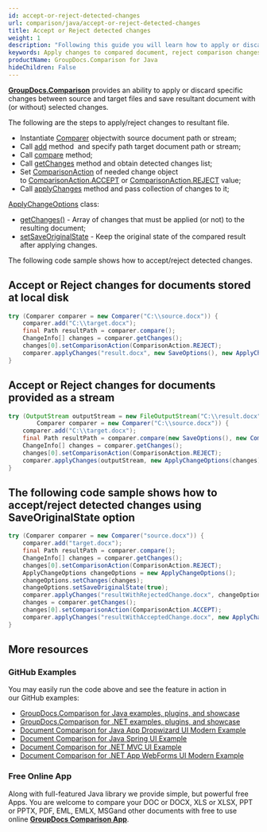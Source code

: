 ```yaml
---
id: accept-or-reject-detected-changes
url: comparison/java/accept-or-reject-detected-changes
title: Accept or Reject detected changes
weight: 1
description: "Following this guide you will learn how to apply or discard changes detected during document comparison process using GroupDocs.Comparison for Java API."
keywords: Apply changes to compared document, reject comparison changes, document comparison changes
productName: GroupDocs.Comparison for Java
hideChildren: False
---
```

**[GroupDocs.Comparison](https://products.groupdocs.com/comparison/java)** provides an ability to apply or discard specific changes between source and target files and save resultant document with (or without) selected changes. 

The following are the steps to apply/reject changes to resultant file.

*   Instantiate [Comparer](https://apireference.groupdocs.com/comparison/java/com.groupdocs.comparison/Comparer) objectwith source document path or stream;
*   Call [add](https://apireference.groupdocs.com/comparison/java/com.groupdocs.comparison/Comparer#add(java.lang.String)) method  and specify path target document path or stream;
*   Call [compare](https://apireference.groupdocs.com/comparison/java/com.groupdocs.comparison/Comparer#compare(java.lang.String)) method;
*   Call [getChanges](https://apireference.groupdocs.com/comparison/java/com.groupdocs.comparison/Comparer#getChanges()) method and obtain detected changes list;
*   Set [ComparisonAction](https://apireference.groupdocs.com/comparison/java/com.groupdocs.comparison.result/ComparisonAction) of needed change object to [ComparisonAction.ACCEPT](https://apireference.groupdocs.com/comparison/java/com.groupdocs.comparison.result/ComparisonAction#ACCEPT) or [ComparisonAction.REJECT](https://apireference.groupdocs.com/comparison/java/com.groupdocs.comparison.result/ComparisonAction#REJECT) value;
*   Call [applyChanges](https://apireference.groupdocs.com/comparison/java/com.groupdocs.comparison/Comparer#applyChanges(java.io.OutputStream,%20com.groupdocs.comparison.options.ApplyChangeOptions)) method and pass collection of changes to it;

[ApplyChangeOptions](https://apireference.groupdocs.com/comparison/java/com.groupdocs.comparison.options/ApplyChangeOptions) class:

*   [getChanges()](https://apireference.groupdocs.com/comparison/java/com.groupdocs.comparison.options/ApplyChangeOptions#getChanges()) - Array of changes that must be applied (or not) to the resulting document;
*   [setSaveOriginalState](https://apireference.groupdocs.com/comparison/java/com.groupdocs.comparison.options/ApplyChangeOptions#setSaveOriginalState()) - Keep the original state of the compared result after applying changes.

The following code sample shows how to accept/reject detected changes.

## Accept or Reject changes for documents stored at local disk

```java
try (Comparer comparer = new Comparer("C:\\source.docx")) {
    comparer.add("C:\\target.docx");
    final Path resultPath = comparer.compare();
    ChangeInfo[] changes = comparer.getChanges();
    changes[0].setComparisonAction(ComparisonAction.REJECT);
    comparer.applyChanges("result.docx", new SaveOptions(), new ApplyChangeOptions(changes));
}
```

## Accept or Reject changes for documents provided as a stream

```java
try (OutputStream outputStream = new FileOutputStream("C:\\result.docx");
        Comparer comparer = new Comparer("C:\\source.docx")) {
    comparer.add("C:\\target.docx");
    final Path resultPath = comparer.compare(new SaveOptions(), new CompareOptions());
    ChangeInfo[] changes = comparer.getChanges();
    changes[0].setComparisonAction(ComparisonAction.REJECT);
    comparer.applyChanges(outputStream, new ApplyChangeOptions(changes));
}
```

## The following code sample shows how to accept/reject detected changes using SaveOriginalState option

```java
try (Comparer comparer = new Comparer("source.docx")) {
	comparer.add("target.docx");
    final Path resultPath = comparer.compare();
    ChangeInfo[] changes = comparer.getChanges();
    changes[0].setComparisonAction(ComparisonAction.REJECT);
    ApplyChangeOptions changeOptions = new ApplyChangeOptions();
    changeOptions.setChanges(changes);
    changeOptions.setSaveOriginalState(true);
    comparer.applyChanges("resultWithRejectedChange.docx", changeOptions);
    changes = comparer.getChanges();
    changes[0].setComparisonAction(ComparisonAction.ACCEPT);
    comparer.applyChanges("resultWithAcceptedChange.docx", new ApplyChangeOptions(changes));
}
```

## More resources
### GitHub Examples
You may easily run the code above and see the feature in action in our GitHub examples:
*   [GroupDocs.Comparison for Java examples, plugins, and showcase](https://github.com/groupdocs-comparison/GroupDocs.Comparison-for-Java)
*   [GroupDocs.Comparison for .NET examples, plugins, and showcase](https://github.com/groupdocs-comparison/GroupDocs.Comparison-for-.NET)
*   [Document Comparison for Java App Dropwizard UI Modern Example](https://github.com/groupdocs-comparison/GroupDocs.Comparison-for-Java-Dropwizard)    
*   [Document Comparison for Java Spring UI Example](https://github.com/groupdocs-comparison/GroupDocs.Comparison-for-Java-Spring)    
*   [Document Comparison for .NET MVC UI Example](https://github.com/groupdocs-comparison/GroupDocs.Comparison-for-.NET-MVC)    
*   [Document Comparison for .NET App WebForms UI Modern Example](https://github.com/groupdocs-comparison/GroupDocs.Comparison-for-.NET-WebForms)
    

### Free Online App
Along with full-featured Java library we provide simple, but powerful free Apps.
You are welcome to compare your DOC or DOCX, XLS or XLSX, PPT or PPTX, PDF, EML, EMLX, MSGand other documents with free to use online **[GroupDocs Comparison App](https://products.groupdocs.app/comparison)**.